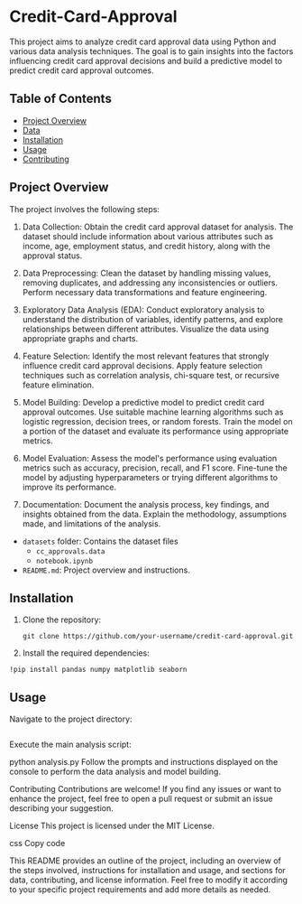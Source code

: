 # Credit-Card-Approval
This project aims to analyze credit card approval data using Python and various data analysis techniques. The goal is to gain insights into the factors influencing credit card approval decisions and build a predictive model to predict credit card approval outcomes.

## Table of Contents

- [Project Overview](#project-overview)
- [Data](#data)
- [Installation](#installation)
- [Usage](#usage)
- [Contributing](#contributing)

## Project Overview

The project involves the following steps:

1. Data Collection: Obtain the credit card approval dataset for analysis. The dataset should include information about various attributes such as income, age, employment status, and credit history, along with the approval status.

2. Data Preprocessing: Clean the dataset by handling missing values, removing duplicates, and addressing any inconsistencies or outliers. Perform necessary data transformations and feature engineering.

3. Exploratory Data Analysis (EDA): Conduct exploratory analysis to understand the distribution of variables, identify patterns, and explore relationships between different attributes. Visualize the data using appropriate graphs and charts.

4. Feature Selection: Identify the most relevant features that strongly influence credit card approval decisions. Apply feature selection techniques such as correlation analysis, chi-square test, or recursive feature elimination.

5. Model Building: Develop a predictive model to predict credit card approval outcomes. Use suitable machine learning algorithms such as logistic regression, decision trees, or random forests. Train the model on a portion of the dataset and evaluate its performance using appropriate metrics.

6. Model Evaluation: Assess the model's performance using evaluation metrics such as accuracy, precision, recall, and F1 score. Fine-tune the model by adjusting hyperparameters or trying different algorithms to improve its performance.

7. Documentation: Document the analysis process, key findings, and insights obtained from the data. Explain the methodology, assumptions made, and limitations of the analysis.

- `datasets` folder: Contains the dataset files
    - `cc_approvals.data`
  - `notebook.ipynb`
- `README.md`: Project overview and instructions.

## Installation

1. Clone the repository:

   ```
   git clone https://github.com/your-username/credit-card-approval.git
   ```
   
2. Install the required dependencies:
```
!pip install pandas numpy matplotlib seaborn
```

## Usage
Navigate to the project directory:

```cd credit-card-approval
```
Execute the main analysis script:

python analysis.py
Follow the prompts and instructions displayed on the console to perform the data analysis and model building.

Contributing
Contributions are welcome! If you find any issues or want to enhance the project, feel free to open a pull request or submit an issue describing your suggestion.

License
This project is licensed under the MIT License.

css
Copy code

This README provides an outline of the project, including an overview of the steps involved, instructions for installation and usage, and sections for data, contributing, and license information. Feel free to modify it according to your specific project requirements and add more details as needed.

